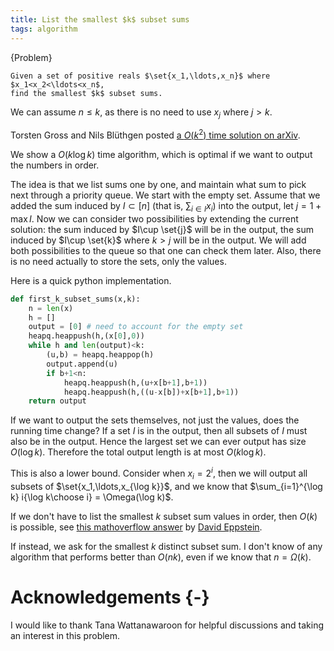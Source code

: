 ```yaml
---
title: List the smallest $k$ subset sums
tags: algorithm
---
```


{Problem}

    Given a set of positive reals $\set{x_1,\ldots,x_n}$ where $x_1<x_2<\ldots<x_n$, 
    find the smallest $k$ subset sums.

We can assume $n\leq k$, as there is no need to use $x_j$ where $j>k$. 

Torsten Gross and Nils Blüthgen posted [a $O(k^2)$ time solution on arXiv](https://arxiv.org/abs/1704.05795).

We show a $O(k\log k)$ time algorithm, which is optimal if we want to output the numbers in order.

The idea is that we list sums one by one, and maintain what sum to pick next through a priority queue. We start with the empty set. Assume that we added the sum induced by $I\subset [n]$ (that is, $\sum_{i\in I} x_i$) into the output, let $j=1+\max I$. Now we can consider two possibilities by extending the current solution: the sum induced by $I\cup \set{j}$ will be in the output, the sum induced by $I\cup \set{k}$ where $k>j$ will be in the output. We will add both possibilities to the queue so that one can check them later.
Also, there is no need actually to store the sets, only the values.

Here is a quick python implementation. 

```python
def first_k_subset_sums(x,k):
    n = len(x)
    h = []
    output = [0] # need to account for the empty set
    heapq.heappush(h,(x[0],0))
    while h and len(output)<k:
        (u,b) = heapq.heappop(h)
        output.append(u)
        if b+1<n:
            heapq.heappush(h,(u+x[b+1],b+1))
            heapq.heappush(h,((u-x[b])+x[b+1],b+1))
    return output
```

If we want to output the sets themselves, not just the values, does the running time change? If a set $I$ is in the output, then all subsets of $I$ must also be in the output. Hence the largest set we can ever output has size $O(\log k)$. Therefore the total output length is at most $O(k\log k)$.

This is also a lower bound. Consider when $x_i=2^i$, then we will output all subsets of $\set{x_1,\ldots,x_{\log k}}$, and we know that $\sum_{i=1}^{\log k} i{\log k\choose i} = \Omega(\log k)$.

If we don't have to list the smallest $k$ subset sum values in order, then $O(k)$ is possible, see [this mathoverflow answer](https://mathoverflow.net/a/222341/6886) by [David Eppstein](https://www.ics.uci.edu/~eppstein/).

If instead, we ask for the smallest $k$ distinct subset sum. I don't know of any algorithm that performs better than $O(nk)$, even if we know that $n=\Omega(k)$.

# Acknowledgements {-}

I would like to thank Tana Wattanawaroon for helpful discussions and taking an interest in this problem. 